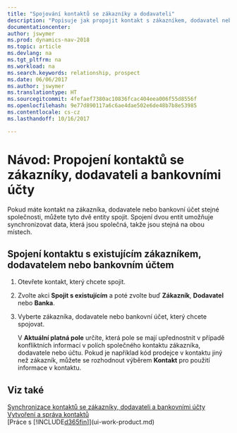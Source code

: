 ```yaml
---
title: "Spojování kontaktů se zákazníky a dodavateli"
description: "Popisuje jak propojit kontakt s zákazníkem, dodavatel nebo bankovním účtem ze stejné společnosti tak, že můžete synchronizovat běžná data."
documentationcenter: 
author: jswymer
ms.prod: dynamics-nav-2018
ms.topic: article
ms.devlang: na
ms.tgt_pltfrm: na
ms.workload: na
ms.search.keywords: relationship, prospect
ms.date: 06/06/2017
ms.author: jswymer
ms.translationtype: HT
ms.sourcegitcommit: 4fefaef7380ac10836fcac404eea006f55d8556f
ms.openlocfilehash: 9e77d890117a6c6ae4dae502e6de48b7b8e53985
ms.contentlocale: cs-cz
ms.lasthandoff: 10/16/2017

---
```

# <a name="how-to-link-contacts-with-customers-vendors-and-bank-accounts"></a>Návod: Propojení kontaktů se zákazníky, dodavateli a bankovními účty
Pokud máte kontakt na zákazníka, dodavatele nebo bankovní účet stejné společnosti, můžete tyto dvě entity spojit. Spojení dvou entit umožňuje synchronizovat data, která jsou společná, takže jsou stejná na obou místech.

## <a name="link-a-contact-to-an-existing-customer-vendor-or-bank-account"></a>Spojení kontaktu s existujícím zákazníkem, dodavatelem nebo bankovním účtem
1. Otevřete kontakt, který chcete spojit.
2. Zvolte akci **Spojit s existujícím** a poté zvolte buď **Zákazník**, **Dodavatel** nebo **Banka**.
3. Vyberte zákazníka, dodavatele nebo bankovní účet, který chcete spojovat.

   V **Aktuální platná pole** určíte, která pole se mají upřednostnit v případě konfliktních informací v polích společného kontaktu zákazníka, dodavatele nebo účtu. Pokud je například kód prodejce v kontaktu jiný než zákazník, můžete se rozhodnout výběrem **Kontakt** pro použití informace v kontaktu.

## <a name="see-also"></a>Viz také
[Synchronizace kontaktů se zákazníky, dodavateli a bankovními účty](marketing-synchronize-contacts-customers-vendors-bank-accounts.md)  
[Vytvoření a správa kontaktů](marketing-contacts.md)  
[Práce s [!INCLUDE[d365fin](includes/d365fin_md.md)]](ui-work-product.md)  

